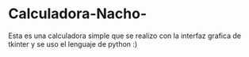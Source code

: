 # Calculadora-Nacho-
Esta es una calculadora simple que se realizo con la interfaz grafica de tkinter y se uso el lenguaje de python
:) 
